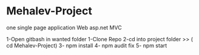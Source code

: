 # Mehalev-Project
one single page application  Web asp.net MVC 

1-Open gitbash in wanted folder
1-Clone Repo
2-cd into project folder >> ( cd Mehalev-Project)
3- npm install
4- npm audit fix
5- npm start
